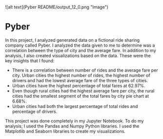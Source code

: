 ![alt text](Pyber README/output_12_0.png "Image")

# Pyber

In this project, I analyzed generated data on a fictional ride sharing company called Pyber. I analyzed the data given to me to determine was a correlation between the type of city and the average fare. In addition to my analysis, I also created visualizations based on the data. These were the key insights that I found:

*	There is a correlation between number of rides and the average fare per city. Urban cities the highest number of rides, the highest number of drivers and had the lowest average fare of the three types of cities.
*	Urban cities have the highest percentage of total fares at 62.97%.
*	Even though rural cities had the highest average fare per city, the rural cities had the smallest segment of the total fares by city pie chart at 6.68%.
*	Urban cities had both the largest percentage of total rides and percentage of drivers.

This project was done completely in my Jupyter Notebook. To do my analysis, I used the Pandas and Numpy Python libraries. I used the Matplotlib and Seaborn libraries to create my visualizations.

